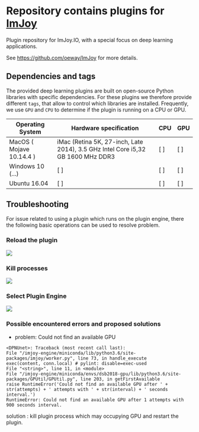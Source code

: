 # Repository contains plugins for [ImJoy](https://imjoy.io)

Plugin repository for ImJoy.IO, with a special focus on deep learning applications.

See <https://github.com/oeway/ImJoy> for more details.

## Dependencies and tags

The provided deep learning plugins are built on open-source Python libraries
with specific dependencies. For these plugins we therefore provide different
`tags`, that allow to control which libraries are installed. Frequently, we use
`GPU` and `CPU` to determine if the plugin is running on a CPU or GPU.

| Operating System         | Hardware specification                                                          | CPU | GPU |
| ------------------------ | ------------------------------------------------------------------------------- | --- | --- |
| MacOS ( Mojave 10.14.4 ) | iMac (Retina 5K, 27-inch, Late 2014), 3.5 GHz Intel Core i5,32 GB 1600 MHz DDR3 | [ ] | [ ] |
| Windows 10 (...)         | [ ]                                                                             | [ ] | [ ] |
| Ubuntu 16.04             | [ ]                                                                             | [ ] | [ ] |


## Troubleshooting

For issue related to using a plugin which runs on the plugin engine, there the following basic operations can be used to resolve problem.

### Reload the plugin
![](https://dl.dropbox.com/s/rr1sh9m7mynh1mn/reload-plugin.gif)

### Kill processes
![](https://dl.dropbox.com/s/yw25p6l75t3962h/kill-plugin-process.gif)

### Select Plugin Engine
![](https://dl.dropbox.com/s/2a3lqruc7re2rid/select-engine.gif)

### Possible encountered errors and proposed solutions

* problem: Could not find an available GPU

```
<DPNUnet>: Traceback (most recent call last):
File "/imjoy-engine/miniconda/lib/python3.6/site-packages/imjoy/worker.py", line 73, in handle_execute
exec(content, conn.local) # pylint: disable=exec-used
File "<string>", line 11, in <module>
File "/imjoy-engine/miniconda/envs/dsb2018-gpu/lib/python3.6/site-packages/GPUtil/GPUtil.py", line 203, in getFirstAvailable
raise RuntimeError('Could not find an available GPU after ' + str(attempts) + ' attempts with ' + str(interval) + ' seconds interval.')
RuntimeError: Could not find an available GPU after 1 attempts with 900 seconds interval.
```
  solution : kill plugin process which may occupying GPU and restart the plugin.
